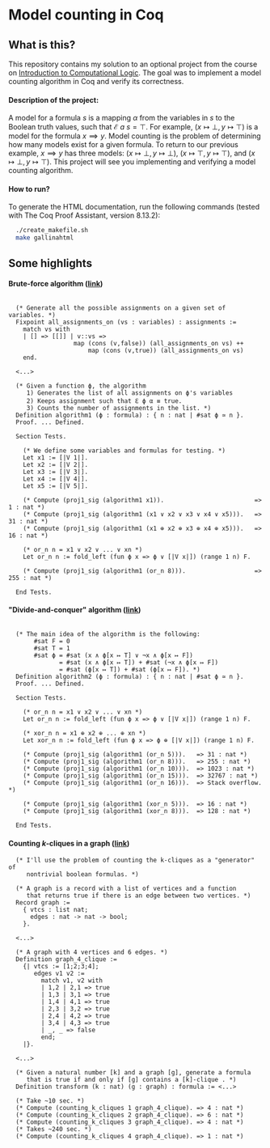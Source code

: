 # Model counting in Coq

## What is this?

This repository contains my solution to an optional project from the course on [Introduction to Computational Logic](https://courses.ps.uni-saarland.de/icl_19/). The goal was to implement a model counting algorithm in Coq and verify its correctness.

#### Description of the project:

A model for a formula $s$ is a mapping $\alpha$ from the variables in $s$ to the Boolean truth values, such that $\mathcal{E} \ a \ s = \top$. For example, $(x \mapsto \bot, y \mapsto \top)$ is a model for the formula $x \implies y$. Model counting is the problem of determining how many models exist for a given formula. To return to our previous example, $x \implies y$ has three models: $(x \mapsto \bot, y \mapsto \bot)$, $(x \mapsto \top, y \mapsto \top)$, and $(x \mapsto \bot, y \mapsto \top)$. This project will see you implementing and verifying a model counting algorithm.

#### How to run?

To generate the HTML documentation, run the following commands (tested with The Coq Proof Assistant, version 8.13.2):
```bash
  ./create_makefile.sh
  make gallinahtml
```

## Some highlights

#### Brute-force algorithm ([link](https://github.com/GKerfImf/Satisfiability-Theory-in-Coq/blob/5ee7c0eab9f17328c367188417cca070aa353620/project3.v#L175-L178))

```coq

  (* Generate all the possible assignments on a given set of variables. *)
  Fixpoint all_assignments_on (vs : variables) : assignments :=
    match vs with
    | [] => [[]] | v::vs =>
                  map (cons (v,false)) (all_assignments_on vs) ++
                      map (cons (v,true)) (all_assignments_on vs)
    end.

  <...>

  (* Given a function ϕ, the algorithm
     1) Generates the list of all assignments on ϕ's variables
     2) Keeps assignment such that ℇ ϕ α ≡ true.
     3) Counts the number of assignments in the list. *)
  Definition algorithm1 (ϕ : formula) : { n : nat | #sat ϕ ≃ n }.
  Proof. ... Defined.

  Section Tests.

    (* We define some variables and formulas for testing. *)
    Let x1 := [|V 1|].
    Let x2 := [|V 2|].
    Let x3 := [|V 3|].
    Let x4 := [|V 4|].
    Let x5 := [|V 5|].

    (* Compute (proj1_sig (algorithm1 x1)).                         => 1 : nat *)
    (* Compute (proj1_sig (algorithm1 (x1 ∨ x2 ∨ x3 ∨ x4 ∨ x5))).   => 31 : nat *)
    (* Compute (proj1_sig (algorithm1 (x1 ⊕ x2 ⊕ x3 ⊕ x4 ⊕ x5))).   => 16 : nat *)

    (* or_n n = x1 ∨ x2 ∨ ... ∨ xn *)
    Let or_n n := fold_left (fun ϕ x => ϕ ∨ [|V x|]) (range 1 n) F.

    (* Compute (proj1_sig (algorithm1 (or_n 8))).                   => 255 : nat *)

  End Tests.
```


#### "Divide-and-conquer" algorithm ([link](https://github.com/GKerfImf/Satisfiability-Theory-in-Coq/blob/master/project3.v#L639))

```coq

  (* The main idea of the algorithm is the following:
       #sat F = 0
       #sat T = 1
       #sat ϕ = #sat (x ∧ ϕ[x ↦ T] ∨ ¬x ∧ ϕ[x ↦ F])
              = #sat (x ∧ ϕ[x ↦ T]) + #sat (¬x ∧ ϕ[x ↦ F])
              = #sat (ϕ[x ↦ T]) + #sat (ϕ[x ↦ F]). *)
  Definition algorithm2 (ϕ : formula) : { n : nat | #sat ϕ ≃ n }.
  Proof. ... Defined.

  Section Tests.

    (* or_n n = x1 ∨ x2 ∨ ... ∨ xn *)
    Let or_n n := fold_left (fun ϕ x => ϕ ∨ [|V x|]) (range 1 n) F.

    (* xor_n n = x1 ⊕ x2 ⊕ ... ⊕ xn *)
    Let xor_n n := fold_left (fun ϕ x => ϕ ⊕ [|V x|]) (range 1 n) F.

    (* Compute (proj1_sig (algorithm1 (or_n 5))).   => 31 : nat *)
    (* Compute (proj1_sig (algorithm1 (or_n 8))).   => 255 : nat *)
    (* Compute (proj1_sig (algorithm1 (or_n 10))).  => 1023 : nat *)
    (* Compute (proj1_sig (algorithm1 (or_n 15))).  => 32767 : nat *)
    (* Compute (proj1_sig (algorithm1 (or_n 16))).  => Stack overflow. *)

    (* Compute (proj1_sig (algorithm1 (xor_n 5))).  => 16 : nat *)
    (* Compute (proj1_sig (algorithm1 (xor_n 8))).  => 128 : nat *)

  End Tests.
```


#### Counting $k$-cliques in a graph ([link](https://github.com/GKerfImf/Satisfiability-Theory-in-Coq/blob/master/project3.v#L1396-L1409))


```coq
  (* I'll use the problem of counting the k-cliques as a "generator" of
     nontrivial boolean formulas. *)

  (* A graph is a record with a list of vertices and a function
     that returns true if there is an edge between two vertices. *)
  Record graph :=
    { vtcs : list nat;
      edges : nat -> nat -> bool;
    }.

  <...>

  (* A graph with 4 vertices and 6 edges. *)
  Definition graph_4_clique :=
    {| vtcs := [1;2;3;4];
       edges v1 v2 :=
         match v1, v2 with
         | 1,2 | 2,1 => true
         | 1,3 | 3,1 => true
         | 1,4 | 4,1 => true
         | 2,3 | 3,2 => true
         | 2,4 | 4,2 => true
         | 3,4 | 4,3 => true
         | _, _ => false
         end;
    |}.

  <...>

  (* Given a natural number [k] and a graph [g], generate a formula
     that is true if and only if [g] contains a [k]-clique . *)
  Definition transform (k : nat) (g : graph) : formula := <...>

  (* Take ~10 sec. *)
  (* Compute (counting_k_cliques 1 graph_4_clique). => 4 : nat *)
  (* Compute (counting_k_cliques 2 graph_4_clique). => 6 : nat *)
  (* Compute (counting_k_cliques 3 graph_4_clique). => 4 : nat *)
  (* Takes ~240 sec. *)
  (* Compute (counting_k_cliques 4 graph_4_clique). => 1 : nat *)
```